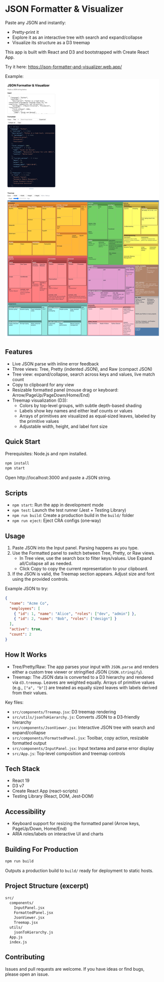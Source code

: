 # JSON Formatter & Visualizer

Paste any JSON and instantly:

- Pretty‑print it
- Explore it as an interactive tree with search and expand/collapse
- Visualize its structure as a D3 treemap

This app is built with React and D3 and bootstrapped with Create React App.

Try it here: https://json-formatter-and-visualizer.web.app/

Example:
![](./public/json-formatter-and-visualizer.web.app.png)

## Features

- Live JSON parse with inline error feedback
- Three views: Tree, Pretty (indented JSON), and Raw (compact JSON)
- Tree view: expand/collapse, search across keys and values, live match count
- Copy to clipboard for any view
- Resizable formatted panel (mouse drag or keyboard: Arrow/PageUp/PageDown/Home/End)
- Treemap visualization (D3):
  - Colors by top‑level groups, with subtle depth-based shading
  - Labels show key names and either leaf counts or values
  - Arrays of primitives are visualized as equal‑sized leaves, labeled by the primitive values
  - Adjustable width, height, and label font size

## Quick Start

Prerequisites: Node.js and npm installed.

```bash
npm install
npm start
```

Open http://localhost:3000 and paste a JSON string.

## Scripts

- `npm start`: Run the app in development mode
- `npm test`: Launch the test runner (Jest + Testing Library)
- `npm run build`: Create a production build in the `build/` folder
- `npm run eject`: Eject CRA configs (one‑way)

## Usage

1. Paste JSON into the Input panel. Parsing happens as you type.
2. Use the Formatted panel to switch between Tree, Pretty, or Raw views.
   - In Tree view, use the search box to filter keys/values. Use Expand all/Collapse all as needed.
   - Click Copy to copy the current representation to your clipboard.
3. If the JSON is valid, the Treemap section appears. Adjust size and font using the provided controls.

Example JSON to try:

```json
{
  "name": "Acme Co",
  "employees": [
    { "id": 1, "name": "Alice", "roles": ["dev", "admin"] },
    { "id": 2, "name": "Bob", "roles": ["design"] }
  ],
  "active": true,
  "count": 2
}
```

## How It Works

- Tree/Pretty/Raw: The app parses your input with `JSON.parse` and renders either a custom tree viewer or stringified JSON (`JSON.stringify`).
- Treemap: The JSON data is converted to a D3 hierarchy and rendered via `d3.treemap`. Leaves are weighted equally. Arrays of primitive values (e.g., `["a", "b"]`) are treated as equally sized leaves with labels derived from their values.

Key files:

- `src/components/Treemap.jsx`: D3 treemap rendering
- `src/utils/jsonToHierarchy.js`: Converts JSON to a D3‑friendly hierarchy
- `src/components/JsonViewer.jsx`: Interactive JSON tree with search and expand/collapse
- `src/components/FormattedPanel.jsx`: Toolbar, copy action, resizable formatted output
- `src/components/InputPanel.jsx`: Input textarea and parse error display
- `src/App.js`: Top‑level composition and treemap controls

## Tech Stack

- React 19
- D3 v7
- Create React App (react-scripts)
- Testing Library (React, DOM, Jest‑DOM)

## Accessibility

- Keyboard support for resizing the formatted panel (Arrow keys, PageUp/Down, Home/End)
- ARIA roles/labels on interactive UI and charts

## Building For Production

```bash
npm run build
```

Outputs a production build to `build/` ready for deployment to static hosts.

## Project Structure (excerpt)

```
src/
  components/
    InputPanel.jsx
    FormattedPanel.jsx
    JsonViewer.jsx
    Treemap.jsx
  utils/
    jsonToHierarchy.js
  App.js
  index.js
```

## Contributing

Issues and pull requests are welcome. If you have ideas or find bugs, please open an issue.


